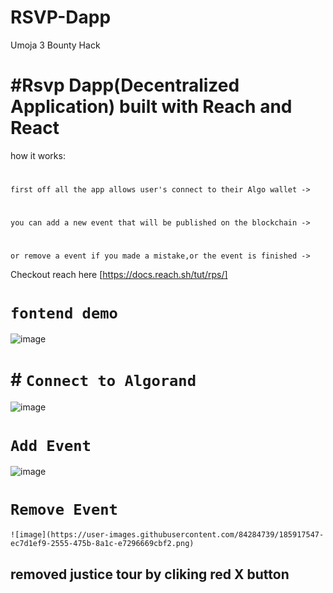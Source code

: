 # RSVP-Dapp
Umoja 3 Bounty Hack


# #Rsvp Dapp(Decentralized Application) built with Reach and React

how it works:
#
`first off all the app allows user's connect to their Algo wallet ->`
#
`you can add a new event that will be published on the blockchain ->`
#
`or remove a event if you made a mistake,or the event is finished ->`

Checkout reach here [https://docs.reach.sh/tut/rps/]

#

# `fontend demo`

![image](https://user-images.githubusercontent.com/84284739/185916157-cb99e94b-8f0b-4f40-8ce1-55d1a0f0b114.png)

# # `Connect to Algorand`
![image](https://user-images.githubusercontent.com/84284739/185916443-4c44b664-9ef8-4add-87fe-658366bf9a03.png)
#

# `Add Event`
![image](https://user-images.githubusercontent.com/84284739/185917306-2a847517-a367-4b42-b8a4-cf4b63d750db.png)


# `Remove Event`
`![image](https://user-images.githubusercontent.com/84284739/185917547-ec7d1ef9-2555-475b-8a1c-e7296669cbf2.png)`

## removed justice tour by cliking red X button
